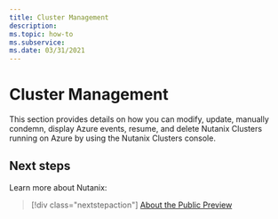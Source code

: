 ```yaml
---
title: Cluster Management
description:  
ms.topic: how-to
ms.subservice:
ms.date: 03/31/2021
---
```


# Cluster Management

This section provides details on how you can modify, update, manually condemn, display Azure events, resume, and delete Nutanix Clusters running on Azure by using the Nutanix Clusters console. 

## Next steps

Learn more about Nutanix:

> [!div class="nextstepaction"]
> [About the Public Preview](about-the-public-preview.md)
